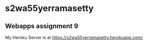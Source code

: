 # s2wa55yerramasetty
## Webapps assignment 9
My Heroku Server is at <https://s2wa55yerramasetty.herokuapp.com/>
